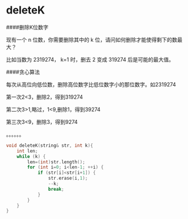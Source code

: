 # deleteK

####删除K位数字

现有一个 n 位数，你需要删除其中的 k 位，请问如何删除才能使得剩下的数最大？

比如当数为 2319274， k=1 时，删去 2 变成 319274 后是可能的最大值。

####贪心算法

每次从高位向低位数，删除高位数字比低位数字小的那位数字。如2319274

第一次2<3，删除2，得到319274

第二次3>1,略过，1<9,删除1，得到39274

第三次3<9，删除3，得到9274

。。。。。。

```cpp
void deleteK(string& str, int k){
    int len;
    while (k) {
        len=(int)str.length();
        for (int i=0; i<len-1; ++i) {
            if (str[i]<str[i+1]) {
                str.erase(i,1);
                --k;
                break;
            }
        }
    }
}
```
